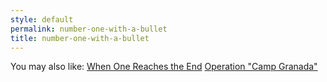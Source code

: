 ```yaml
---
style: default
permalink: number-one-with-a-bullet
title: number-one-with-a-bullet
---
```

You may also like:
[When One Reaches the End](http://scp-wiki.net/when-one-reaches-the-end)
[Operation "Camp Granada"](http://scp-wiki.net/hellomuddah)